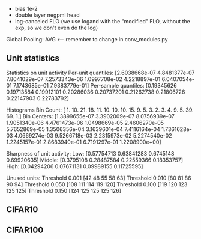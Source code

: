 - bias 1e-2
- double layer negpmi head
- log-canceled FLO (we use logand with the "modified" FLO, without the exp, so we don't even do the log)

Global Pooling: AVG <-- remember to change in conv_modules.py

## Unit statistics

Statistics on unit activity
        Per-unit quantiles: [2.6038668e-07 4.8481377e-07 7.8041029e-07 7.2573343e-06 1.0997708e-02
 4.2218897e-01 6.0407054e-01 7.1743685e-01 7.9383779e-01]
        Per-sample quantiles: [0.19345626 0.19713584 0.19912101 0.20286036 0.20737201 0.21262738
 0.21806726 0.22147903 0.22783792]

Histograms
        Bin Count:
                [ 1. 10. 21. 18. 11. 10. 10. 10. 15.  9.  5.  3.  2.  3.  4.  9.  5. 39. 69.  1.]
        Bin Centers:
                [1.3899655e-07 3.3902009e-07 8.0756939e-07 1.9051340e-06 4.4761473e-06
 1.0498669e-05 2.4606270e-05 5.7652869e-05 1.3506356e-04 3.1639601e-04
 7.4116164e-04 1.7361628e-03 4.0669274e-03 9.5266718e-03 2.2315973e-02
 5.2274540e-02 1.2245157e-01 2.8683940e-01 6.7191297e-01 1.2208900e+00]

Sharpness of unit activity:
        Low: [0.57754713 0.63841283 0.6745148  0.69920635]
        Middle: [0.3795108  0.28487584 0.22559366 0.18353757]
        High: [0.04294206 0.07671131 0.09989155 0.11725595]

Unused units:
        Threshold 0.001
          [42 48 55 58 63]
        Threshold 0.010
          [80 81 86 90 94]
        Threshold 0.050
          [108 111 114 119 120]
        Threshold 0.100
          [119 120 123 125 125]
        Threshold 0.150
          [124 125 125 125 126]

## CIFAR10

## CIFAR100